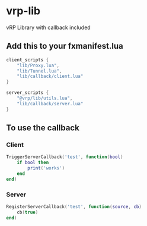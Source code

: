 # vrp-lib
vRP Library with callback included 

## Add this to your fxmanifest.lua
```lua
client_scripts {
    "lib/Proxy.lua",
    "lib/Tunnel.lua",
    "lib/callback/client.lua"
}

server_scripts {
    "@vrp/lib/utils.lua",
    "lib/callback/server.lua"
}
```

## To use the callback
### Client
```lua
TriggerServerCallback('test', function(bool)
    if bool then
        print('works')
    end
end)
```

### Server
```lua
RegisterServerCallback('test', function(source, cb)
    cb(true)
end)
```
